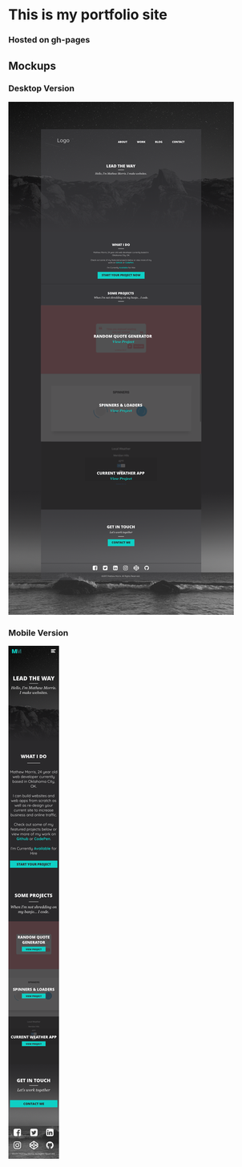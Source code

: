 # This is my portfolio site
### Hosted on gh-pages

## Mockups
### Desktop Version
![Desktop Version of portfolio](mockups/desktop.png)
### Mobile Version
![Mobile Version of portfolio](mockups/mobile.png)